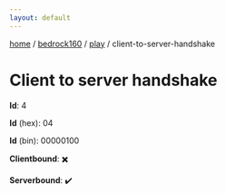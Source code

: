```yaml
---
layout: default
---
```


[home](/)  /  [bedrock160](/protocol/bedrock160)  /  [play](/protocol/bedrock160/play)  /  client-to-server-handshake

# Client to server handshake

**Id**: 4

**Id** (hex): 04

**Id** (bin): 00000100

**Clientbound**: ✖️

**Serverbound**: ✔️

